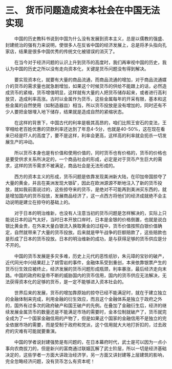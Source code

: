 # 三、 货币问题造成资本社会在中国无法实现



　　中国的历史教科书说到中国为什么没有发展到资本主义，总是以儒教的强盛、封建统治的强有力来说明，使很多人在反省中国的经济发展上，总是将矛头指向孔家店，结果是很多中国优秀的传统文化被错误的消灭了。

　　在当今对于经济问题的认识上升到货币的高度时，我们再审视中国的历史，我认为中国的历史之所以没有走向资本化，关键是货币问题没有得到解决。

　　要实现资本化，就要有大量的商品流通，而商品流通的增加，对于商品流通媒介的货币的需求量也就急剧增加，如果这个时候货币的供给不能跟上的话，必然造成货币的紧缩，货币增值明显，这样就有大量的人把货币储存起来，或者进行高利放贷，造成利率高涨。古时以金属作为货币，这些金属每年的开采有限，基本和这些金属的自然使用（如制造器皿）相当，所以货币投放是没有增加的，同时还有不少人要把金银埋入地下储存，结果就是造成自然的紧缩状态。

　　在这样的背景下，中国古代的利率是极其高昂的，咱们比照王安石的变法，王宰相给老百姓优惠的贷款利率还达到了年息4-5分，也就是40-50%，这在现在看来已经是吓人的高度了，要不是这样，利率会更高，这样高的利率就会扼杀一切发展生产的冲动。

　　所以货币本身也是有价值和使用价值的，同时货币也有价格的，货币的价格也是要受供求关系所决定的，一个商品社会的形成，必定是对于货币产生巨大的需求，这样的货币需求不被满足，商品社会是无法形成的。

　　西方的资本主义的形成，货币问题是依靠发现美洲新大陆，在印加帝国掠夺了大量的黄金，并且在美洲发现大银矿，因此在欧洲源源不断地注入了新的货币投放，就如我前面说过的，这些掠夺来的货币，是绝对不可能再到美洲买东西的，就是增加国内的货币投放，发展商品经济了，这一点西方将他们的经济成就绝不会主动说明是建立在掠夺的基础上的。

　　对于日本的明治维新，也没有人注意当初的货币问题是怎样解决的，实际上只能说日本的运气太好，当时日本开放口岸时，日本是金银的价格倒置，也就是说白银比黄金贵，在外来大量白银流入换取黄金的过程中，货币价值按照白银价值确定，自然就带来了大量的货币投放。后来就是甲午战争的巨额赔款了，这些赔款也是形成了日本的货币投放。日本的明治维新的成功，是与获得足够的货币供应是分不开的。

　　中国的货币发展是多灾多难，历史上元代的恶性纸钞，朱元璋的宝钞的破产，近代同光中兴结果赶上了胡雪岩的事件，金融体系受到重创，本来依靠银票产生的货币衍生效应被终止，经济发展的货币问题形成瓶颈，利率暴涨，最后经济走向末路。中国的政府和皇帝不断的威胁国内的货币信用，国内的货币供应无法解决，无法获得资本化的足够的货币，是一定不能够进入资本社会的。

　　世界后来的发展，货币的增加靠原始的掠夺已经不能满足时，就在于建立独立的金融体制来完成，利用金融的衍生效应，而且这个金融体系是独立于政府之外的，国外有过多次的政府破产和国王破产的先例。在叠加了金融衍生后，经济的继续发展金属货币的数量还是不能满足市场的需要时，金本位制就破产了，货币就完全成为了一个国家金融信用的产物了，但是如果这个国家的金融信用不是独立的完全依据市场的需要，而是受制于政府和党派，这个信用就大大地打折扣的，过去政府的灾难有可能就要重演。

　　中国的学者说封建强势是有问题的，在日本幕府时代，武士是可以因为一点小事向农商拔刀的，但是新兴的富商通过联姻瓦解了武士阶层，所以一切是经济基础决定的，这些学者一方面大讲政治经济学，另一方面又讲封建等上层建筑的影响，完全忽略经济问题，没有货币怎么有资本呢！